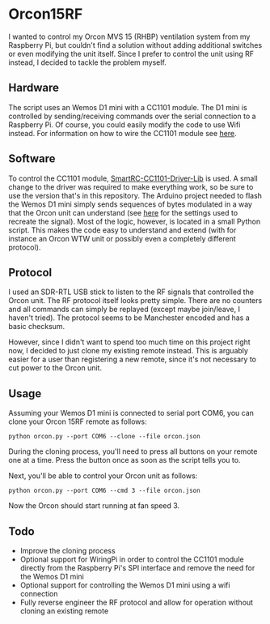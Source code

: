 # Orcon15RF
I wanted to control my Orcon MVS 15 (RHBP) ventilation system from my Raspberry Pi, but couldn't find a solution without adding additional switches or even modifying the unit itself. Since I prefer to control the unit using RF instead, I decided to tackle the problem myself.

## Hardware
The script uses an Wemos D1 mini with a CC1101 module. The D1 mini is controlled by sending/receiving commands over the serial connection to a Raspberry Pi. Of course, you could easily modify the code to use Wifi instead. For information on how to wire the CC1101 module see [here](https://github.com/LSatan/SmartRC-CC1101-Driver-Lib/blob/master/img/Esp8266_CC1101.png).

## Software
To control the CC1101 module, [SmartRC-CC1101-Driver-Lib](https://github.com/LSatan/SmartRC-CC1101-Driver-Lib) is used. A small change to the driver was required to make everything work, so be sure to use the version that's in this repository. The Arduino project needed to flash the Wemos D1 mini simply sends sequences of bytes modulated in a way that the Orcon unit can understand (see [here](https://github.com/egbertbouman/Orcon15RF/blob/main/Orcon15RF/Orcon15RF.ino#L15-L38) for the settings used to recreate the signal). Most of the logic, however, is located in a small Python script. This makes the code easy to understand and extend (with for instance an Orcon WTW unit or possibly even a completely different protocol).

## Protocol
I used an SDR-RTL USB stick to listen to the RF signals that controlled the Orcon unit. The RF protocol itself looks pretty simple. There are no counters and all commands can simply be replayed (except maybe join/leave, I haven't tried). The protocol seems to be Manchester encoded and has a basic checksum.

However, since I didn't want to spend too much time on this project right now, I decided to just clone my existing remote instead. This is arguably easier for a user than registering a new remote, since it's not necessary to cut power to the Orcon unit.

## Usage
Assuming your Wemos D1 mini is connected to serial port COM6, you can clone your Orcon 15RF remote as follows:

```python orcon.py --port COM6 --clone --file orcon.json```

During the cloning process, you'll need to press all buttons on your remote one at a time. Press the button once as soon as the script tells you to.

Next, you'll be able to control your Orcon unit as follows:

```python orcon.py --port COM6 --cmd 3 --file orcon.json```

Now the Orcon should start running at fan speed 3.

## Todo

* Improve the cloning process
* Optional support for WiringPi in order to control the CC1101 module directly from the Raspberry Pi's SPI interface and remove the need for the Wemos D1 mini
* Optional support for controlling the Wemos D1 mini using a wifi connection
* Fully reverse engineer the RF protocol and allow for operation without cloning an existing remote
